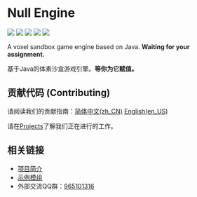 # Null Engine
![](https://img.shields.io/badge/Java-11-blue.svg)
![](https://img.shields.io/github/contributors/UnknownDomainGame/UnknownDomain.svg)
![](https://img.shields.io/github/license/UnknownDomainGame/UnknownDomain.svg)
[![](https://api.codeclimate.com/v1/badges/811191d64c6508954327/maintainability)](https://codeclimate.com/github/UnknownDomainGame/NullEngine/maintainability)
[![](https://api.codacy.com/project/badge/Grade/cd2c9f15a88a42b886a59f6410f0ca05)](https://app.codacy.com/app/Mouse0w0/NullEngine?utm_source=github.com&utm_medium=referral&utm_content=UnknownDomainGame/NullEngine&utm_campaign=Badge_Grade_Dashboard)

A voxel sandbox game engine based on Java. **Waiting for your assignment.**

基于Java的体素沙盒游戏引擎。**等你为它赋值。**

## 贡献代码 (Contributing)
请阅读我们的贡献指南：[简体中文(zh_CN)](https://github.com/UnknownDomainGame/NullEngine/blob/dev/CONTRIBUTING.md) [English(en_US)](https://github.com/UnknownDomainGame/NullEngine/blob/dev/CONTRIBUTING_EN.md)

请在[Projects](https://github.com/UnknownDomainGame/NullEngine/projects)了解我们正在进行的工作。

## 相关链接
- [项目简介](https://github.com/UnknownDomainGame/NullEngine/wiki/%E9%A1%B9%E7%9B%AE%E4%BB%8B%E7%BB%8D%EF%BC%88Introducing-Project%EF%BC%89)
- [示例模组](https://github.com/UnknownDomainGame/ExampleMod)
- 外部交流QQ群：[965101316](https://jq.qq.com/?_wv=1027&k=5exnX2o)
